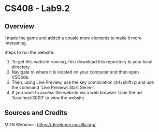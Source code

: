 # CS408 - Lab9.2

## Overview

I made the game and added a couple more elements to make it more interesting.

Steps to run the website:
1. To get this website running, first download this repository to your local directory.
2. Navigate to where it is located on your computer and then open VSCode.
3. Then, using Live Preview, use the key combination ctrl+shift+p and use the command 'Live Preview: Start Server'.
4. If you want to access the website via a web browser. User the url 'localhost:3000' to view the website.


## Sources and Credits

MDN Webdocs: https://developer.mozilla.org/
